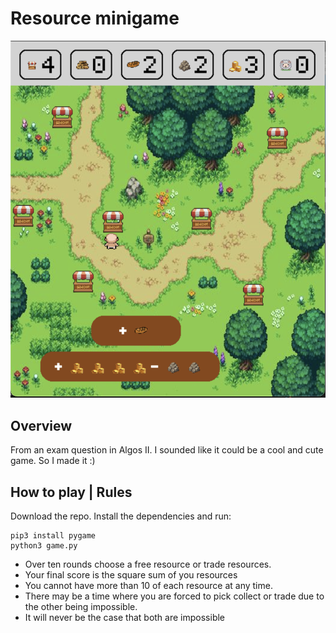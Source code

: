 # Resource minigame

![Game capture](game-capture.png)

## Overview
From an exam question in Algos II. I sounded like it could be a cool and cute game. So I made it :)

## How to play | Rules

Download the repo.
Install the dependencies and run:
``` 
pip3 install pygame
python3 game.py
```
- Over ten rounds choose a free resource or trade resources.
- Your final score is the square sum of you resources
- You cannot have more than 10 of each resource at any time.
- There may be a time where you are forced to pick collect or trade due to the other being impossible.
- It will never be the case that both are impossible
